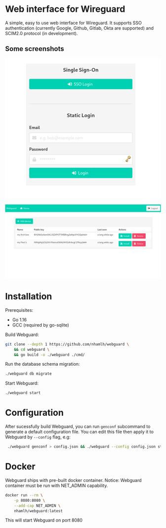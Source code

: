 # Web interface for Wireguard

A simple, easy to use web interface for Wireguard. It supports SSO authentication (currently Google, Github, Gitlab, Okta are supported) and SCIM2.0 protocol (in development).

## Some screenshots

![Login page](./screenshots/login.png?raw=true "Login page")

![Main page](./screenshots/index.png?raw=true "Main page")

# Installation

Prerequisites:

- Go 1.16
- GCC (required by go-sqlite)

Build Webguard:

```sh
git clone --depth 1 https://github.com/nhamlh/webguard \
    && cd webguard \
    && go build -o ./webguard ./cmd/
```

Run the database schema migration:

```sh
./webguard db migrate
```

Start Webguard:

```sh
./webguard start
```

# Configuration

After sucessfully build Webguard, you can run `genconf` subcommand to generate a default configuration file. You can edit this file then apply it to Webguard by `--config` flag, e.g:

```sh
 ./webguard genconf > config.json && ./webguard --config config.json start
```

# Docker

Webguard ships with pre-built docker container.
Notice: Webguard container must be run with NET_ADMIN capability.

```sh
docker run --rm \
    -p 8080:8080 \
    --add-cap NET_ADMIN \
    nhamlh/webguard:latest
```

This will start Webguard on port 8080
